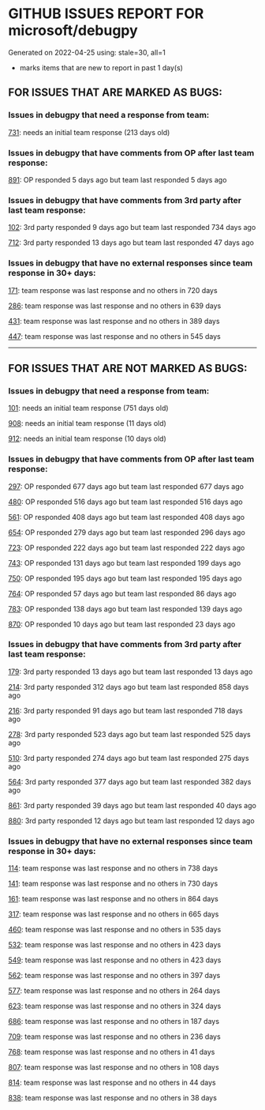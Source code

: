 
# GITHUB ISSUES REPORT FOR microsoft/debugpy


Generated on 2022-04-25 using: stale=30, all=1


* marks items that are new to report in past 1 day(s)


## FOR ISSUES THAT ARE MARKED AS BUGS:


### Issues in debugpy that need a response from team:


  [731](https://github.com/microsoft/debugpy/issues/731 "Debugger does not work with Konsole as externalTerminal"): needs an initial team response (213 days old)

### Issues in debugpy that have comments from OP after last team response:


  [891](https://github.com/microsoft/debugpy/issues/891 "Error: Server[1] disconnected unexpectedly when typing anything in the Python debug console while debugging"): OP responded 5 days ago but team last responded 5 days ago

### Issues in debugpy that have comments from 3rd party after last team response:


  [102](https://github.com/microsoft/debugpy/issues/102 "Gunicorn: Attach to Process Id Error - Timed out waiting for debug server to connect"): 3rd party responded 9 days ago but team last responded 734 days ago

  [712](https://github.com/microsoft/debugpy/issues/712 "notification like &quot;Failed launch debugger for child process xxxx&quot;."): 3rd party responded 13 days ago but team last responded 47 days ago

### Issues in debugpy that have no external responses since team response in 30+ days:


  [171](https://github.com/microsoft/debugpy/issues/171 "Ctrl+C causes KeyboardInterrupt inside pydevd"): team response was last response and no others in 720 days

  [286](https://github.com/microsoft/debugpy/issues/286 "Attach to local process assumes i386 architecture? "): team response was last response and no others in 639 days

  [431](https://github.com/microsoft/debugpy/issues/431 "Debugger does not attach when running from ArcGIS Pro (Python Toolbox tool)"): team response was last response and no others in 389 days

  [447](https://github.com/microsoft/debugpy/issues/447 "Running `breakpoint()` in the watch causes buggy behaviour"): team response was last response and no others in 545 days

---

## FOR ISSUES THAT ARE NOT MARKED AS BUGS:


### Issues in debugpy that need a response from team:


  [101](https://github.com/microsoft/debugpy/issues/101 "Limitation of the number of variables"): needs an initial team response (751 days old)

  [908](https://github.com/microsoft/debugpy/issues/908 "Create persistent custom commands"): needs an initial team response (11 days old)

  [912](https://github.com/microsoft/debugpy/issues/912 "[BUG] - Single Quotes Escaped with \ On Linux"): needs an initial team response (10 days old)

### Issues in debugpy that have comments from OP after last team response:


  [297](https://github.com/microsoft/debugpy/issues/297 "Could a disable_attach API available?"): OP responded 677 days ago but team last responded 677 days ago

  [480](https://github.com/microsoft/debugpy/issues/480 "Error message for embedded python adapter timeout"): OP responded 516 days ago but team last responded 516 days ago

  [561](https://github.com/microsoft/debugpy/issues/561 "Treat mapped files as my code"): OP responded 408 days ago but team last responded 408 days ago

  [654](https://github.com/microsoft/debugpy/issues/654 "Support for supportsLoadedSourcesRequest"): OP responded 279 days ago but team last responded 296 days ago

  [723](https://github.com/microsoft/debugpy/issues/723 "Provide public API to attach debugger in excepthook and see unhandled exception"): OP responded 222 days ago but team last responded 222 days ago

  [743](https://github.com/microsoft/debugpy/issues/743 "Regression compared to ptvsd: debugging python running in a bazel runtime sandbox causes duplicate tabs to open"): OP responded 131 days ago but team last responded 199 days ago

  [750](https://github.com/microsoft/debugpy/issues/750 "Support PEP 582 (__pypackages__) for just-my-code and user-uncaught exceptions"): OP responded 195 days ago but team last responded 195 days ago

  [764](https://github.com/microsoft/debugpy/issues/764 "Problems with python in VSC, eg. not working logs and pathlib and importlib.util"): OP responded 57 days ago but team last responded 86 days ago

  [783](https://github.com/microsoft/debugpy/issues/783 "use vscode to remote debug python program with tmux session "): OP responded 138 days ago but team last responded 139 days ago

  [870](https://github.com/microsoft/debugpy/issues/870 "Provide APIs to stop listening / stop debugger"): OP responded 10 days ago but team last responded 23 days ago

### Issues in debugpy that have comments from 3rd party after last team response:


  [179](https://github.com/microsoft/debugpy/issues/179 "Build native binaries on ci and distribute those."): 3rd party responded 13 days ago but team last responded 13 days ago

  [214](https://github.com/microsoft/debugpy/issues/214 "Step-back / Time Travel Debugging"): 3rd party responded 312 days ago but team last responded 858 days ago

  [216](https://github.com/microsoft/debugpy/issues/216 "Launch VSCode via PYTHONBREAKPOINT and Python 3.7's breakpoint() function."): 3rd party responded 91 days ago but team last responded 718 days ago

  [278](https://github.com/microsoft/debugpy/issues/278 "When ungrouped, list and dict variables have inconvenient sort order"): 3rd party responded 523 days ago but team last responded 525 days ago

  [510](https://github.com/microsoft/debugpy/issues/510 "Stop at breakpoints during evaluate request (recursive debugging)"): 3rd party responded 274 days ago but team last responded 275 days ago

  [564](https://github.com/microsoft/debugpy/issues/564 "Ignore &quot;justMyCode&quot; flag when doing a step into target"): 3rd party responded 377 days ago but team last responded 382 days ago

  [861](https://github.com/microsoft/debugpy/issues/861 "Support Python 3.11 frozen modules"): 3rd party responded 39 days ago but team last responded 40 days ago

  [880](https://github.com/microsoft/debugpy/issues/880 "1.6.0: pytest is failing in random units"): 3rd party responded 12 days ago but team last responded 12 days ago

### Issues in debugpy that have no external responses since team response in 30+ days:


  [114](https://github.com/microsoft/debugpy/issues/114 "repr () not used in window displays (Issue #1661 continued)"): team response was last response and no others in 738 days

  [141](https://github.com/microsoft/debugpy/issues/141 "redirect input on debug"): team response was last response and no others in 730 days

  [161](https://github.com/microsoft/debugpy/issues/161 "Support the equivalent of Autos in VS"): team response was last response and no others in 864 days

  [317](https://github.com/microsoft/debugpy/issues/317 "Make variable order for dict keys configurable"): team response was last response and no others in 665 days

  [460](https://github.com/microsoft/debugpy/issues/460 "Cannot Attach again after disconnect"): team response was last response and no others in 535 days

  [532](https://github.com/microsoft/debugpy/issues/532 "[Investigate] Remote attach without launching adapter subprocess"): team response was last response and no others in 423 days

  [549](https://github.com/microsoft/debugpy/issues/549 "timeout or cancelling of debugpy.connect call"): team response was last response and no others in 423 days

  [562](https://github.com/microsoft/debugpy/issues/562 "Add support for terminateThreads request."): team response was last response and no others in 397 days

  [577](https://github.com/microsoft/debugpy/issues/577 "Support `restart` in terminated event in debug adapter"): team response was last response and no others in 264 days

  [623](https://github.com/microsoft/debugpy/issues/623 "Improve logging of loading of native library (used to set tracing to all threads)"): team response was last response and no others in 324 days

  [686](https://github.com/microsoft/debugpy/issues/686 "Debug inline values shows values twice"): team response was last response and no others in 187 days

  [709](https://github.com/microsoft/debugpy/issues/709 "Support pyside6 (without frame-eval mode)"): team response was last response and no others in 236 days

  [768](https://github.com/microsoft/debugpy/issues/768 "External terminal exits immediately at the end of program"): team response was last response and no others in 41 days

  [807](https://github.com/microsoft/debugpy/issues/807 "VS Code IDE Freezes on Remote Breakpoint"): team response was last response and no others in 108 days

  [814](https://github.com/microsoft/debugpy/issues/814 "Provide a way to notify users of where a RecursionError happens"): team response was last response and no others in 44 days

  [838](https://github.com/microsoft/debugpy/issues/838 "Debug output and watches don't use custom repr()/str() for long strings?"): team response was last response and no others in 38 days
